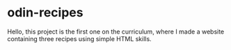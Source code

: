 # odin-recipes
Hello, this project is the first one on the curriculum, where I made a website containing three recipes using simple HTML skills. 
